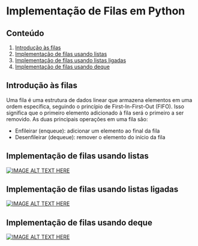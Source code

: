 # Implementação de Filas em Python


## Conteúdo

1. [Introdução às filas](#introdução-às-filas)
2. [Implementação de filas usando listas](#implementação-de-filas-usando-listas)
3. [Implementação de filas usando listas ligadas](#implementação-de-filas-usando-listas-ligadas)
4. [Implementação de filas usando deque](#implementação-de-filas-usando-deque)

## Introdução às filas

Uma fila é uma estrutura de dados linear que armazena elementos em uma ordem específica, seguindo o princípio de First-In-First-Out (FIFO). Isso significa que o primeiro elemento adicionado à fila será o primeiro a ser removido. As duas principais operações em uma fila são:

- Enfileirar (enqueue): adicionar um elemento ao final da fila
- Desenfileirar (dequeue): remover o elemento do início da fila

## Implementação de filas usando listas

[![IMAGE ALT TEXT HERE](https://img.youtube.com/vi/nBv1Q_bdbTw/0.jpg)](https://www.youtube.com/watch?v=nBv1Q_bdbTw)

## Implementação de filas usando listas ligadas

[![IMAGE ALT TEXT HERE](https://img.youtube.com/vi/1oFL12wy9Yw/0.jpg)](https://www.youtube.com/watch?v=1oFL12wy9Yw)

## Implementação de filas usando deque

[![IMAGE ALT TEXT HERE](https://img.youtube.com/vi/68DhAuEBVP8/0.jpg)](https://www.youtube.com/watch?v=68DhAuEBVP8)

